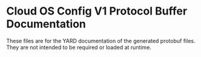 # Cloud OS Config V1 Protocol Buffer Documentation

These files are for the YARD documentation of the generated protobuf files.
They are not intended to be required or loaded at runtime.
